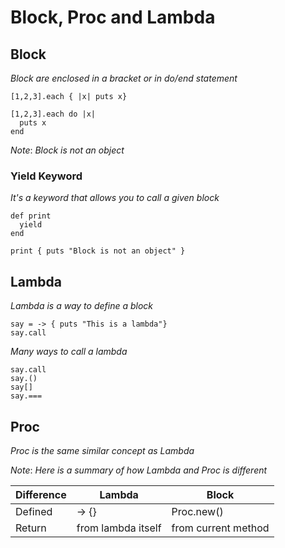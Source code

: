 # Block, Proc and Lambda

## Block

_Block are enclosed in a bracket or in do/end statement_

```
[1,2,3].each { |x| puts x}
```

```
[1,2,3].each do |x|
  puts x
end
```

*Note*: _Block is not an object_

### Yield Keyword

_It's a keyword that allows you to call a given block_

```
def print
  yield
end

print { puts "Block is not an object" }
```

## Lambda

_Lambda is a way to define a block_

```
say = -> { puts "This is a lambda"}
say.call
```

_Many ways to call a lambda_

```
say.call
say.()
say[]
say.===
```
## Proc

_Proc is the same similar concept as Lambda_

*Note*: _Here is a summary of how Lambda and Proc is different_

| Difference             | Lambda               | Block              |
| -----------------------|----------------------|--------------------|
| Defined                | -> {}                | Proc.new()         |
| Return                 | from lambda itself   | from current method|

